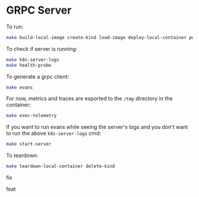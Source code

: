 # GRPC Server

To run:

```bash
make build-local-image create-kind load-image deploy-local-container port-forward
```

To check if server is running:

```bash
make k8s-server-logs
make health-probe
```

To generate a grpc client:

```bash
make evans
```

For now, metrics and traces are exported to the `/tmp` directory in the container:

```bash
make exec-telemetry
```

If you want to run evans while seeing the server's logs and you don't want to run the above `k8s-server-logs` cmd:

```bash
make start-server
```

To teardown:

```bash
make teardown-local-container delete-kind
```

fix

feat
